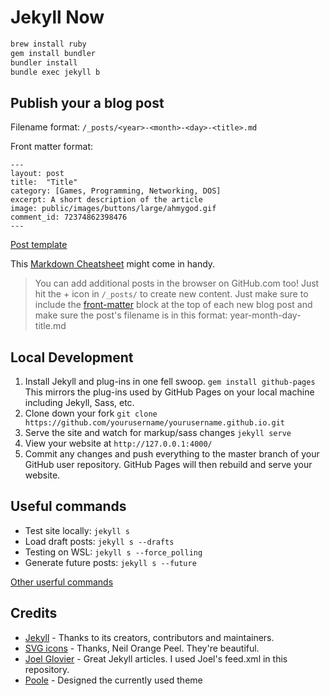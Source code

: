 # Jekyll Now

```sh
brew install ruby
gem install bundler
bundler install
bundle exec jekyll b
```

## Publish your a blog post

Filename format: `/_posts/<year>-<month>-<day>-<title>.md` 

Front matter format:

```
---
layout: post
title:	"Title"
category: [Games, Programming, Networking, DOS]
excerpt: A short description of the article
image: public/images/buttons/large/ahmygod.gif
comment_id: 72374862398476
---
```

[Post template](_drafts/Template.md)

This [Markdown Cheatsheet](http://www.jekyllnow.com/Markdown-Style-Guide/) might come in handy.

> You can add additional posts in the browser on GitHub.com too!
> Just hit the + icon in `/_posts/` to create new content.
> Just make sure to include the [front-matter](http://jekyllrb.com/docs/frontmatter/) block at the top of each new blog post and make sure the post's filename is in this format: year-month-day-title.md

## Local Development

1. Install Jekyll and plug-ins in one fell swoop. `gem install github-pages` This mirrors the plug-ins used by GitHub Pages on your local machine including Jekyll, Sass, etc.
2. Clone down your fork `git clone https://github.com/yourusername/yourusername.github.io.git`
3. Serve the site and watch for markup/sass changes `jekyll serve`
4. View your website at `http://127.0.0.1:4000/`
5. Commit any changes and push everything to the master branch of your GitHub user repository. GitHub Pages will then rebuild and serve your website.

## Useful commands

* Test site locally: `jekyll s`
* Load draft posts: `jekyll s --drafts`
* Testing on WSL: `jekyll s --force_polling`
* Generate future posts: `jekyll s --future`

[Other userful commands](tools/useful_commands.md)



## Credits

- [Jekyll](https://github.com/jekyll/jekyll) - Thanks to its creators, contributors and maintainers.
- [SVG icons](https://github.com/neilorangepeel/Free-Social-Icons) - Thanks, Neil Orange Peel. They're beautiful.
- [Joel Glovier](http://joelglovier.com/writing/) - Great Jekyll articles. I used Joel's feed.xml in this repository.
- [Poole](https://github.com/poole/lanyon) - Designed the currently used theme